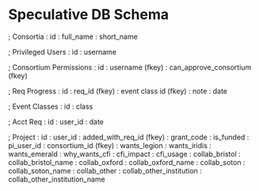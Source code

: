 
# Speculative DB Schema

; Consortia
: id
: full_name
: short_name

; Privileged Users
: id
: username

; Consortium Permissions
: id
: username (fkey)
: can_approve_consortium (fkey)

; Req Progress
: id
: req_id (fkey)
: event class id (fkey)
: note
: date

; Event Classes
: id
: class

; Acct Req
: id
: user_id
: date

; Project
: id
: user_id
: added_with_req_id (fkey)
: grant_code
: is_funded
: pi_user_id
: consortium_id (fkey)
: wants_legion
: wants_iridis
: wants_emerald
: why_wants_cfi
: cfi_impact
: cfi_usage
: collab_bristol
: collab_bristol_name
: collab_oxford
: collab_oxford_name
: collab_soton
: collab_soton_name
: collab_other
: collab_other_institution
: collab_other_institution_name


